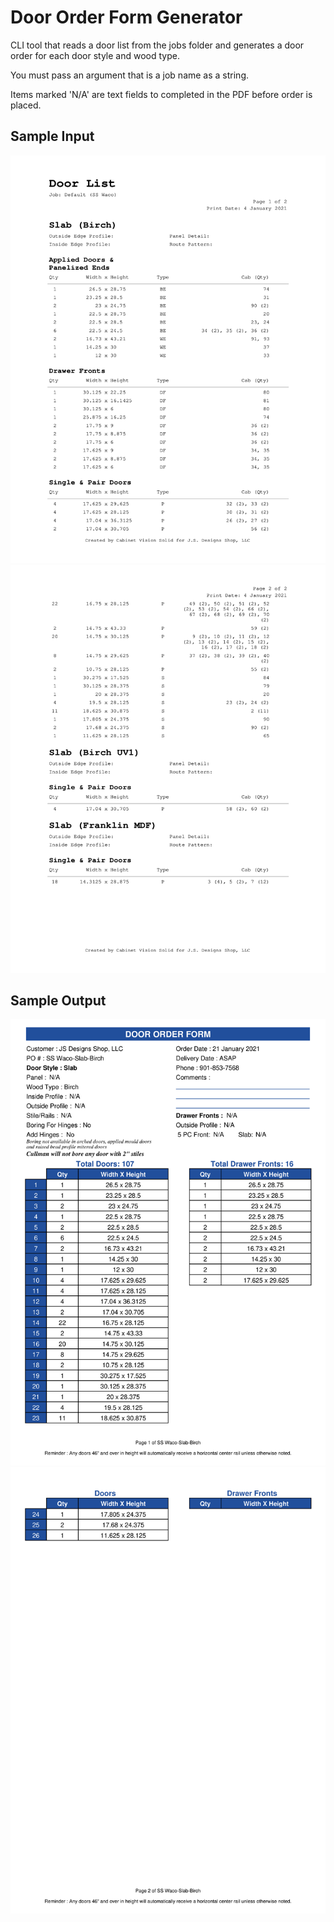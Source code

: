 # Door Order Form Generator
CLI tool that reads a door list from the jobs folder and generates a door order for each door style and wood type.

You must pass an argument that is a job name as a string.

Items marked 'N/A' are text fields to completed in the PDF before order is placed.


## Sample Input
![Sample Input](/sample-1.png)
![Sample Input](/sample-2.png)

## Sample Output
![Sample Output](/sample_pdf.png)
![Sample Output](/sample_pdf2.png)
